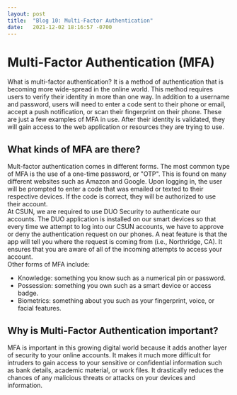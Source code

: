 ```yaml
---
layout: post
title:  "Blog 10: Multi-Factor Authentication"
date:   2021-12-02 18:16:57 -0700
---
```

# Multi-Factor Authentication (MFA)
What is multi-factor authentication? It is a method of authentication that is becoming more wide-spread in the online world. This method requires users to verify their identity in more than one way. In addition to a username and password, users will need to enter a code sent to their phone or email, accept a push notification, or scan their fingerprint on their phone. These are just a few examples of MFA in use. After their identity is validated, they will gain access to the web application or resources they are trying to use. 

## What kinds of MFA are there?
Mult-factor authentication comes in different forms. The most common type of MFA is the use of a one-time password, or "OTP". This is found on many different websites such as Amazon and Google. Upon logging in, the user will be prompted to enter a code that was emailed or texted to their respective devices. If the code is correct, they will be authorized to use their account.  
At CSUN, we are required to use DUO Security to authenticate our accounts. The DUO application is installed on our smart devices so that every time we attempt to log into our CSUN accounts, we have to approve or deny the authentication request on our phones. A neat feature is that the app will tell you where the request is coming from (i.e., Northridge, CA). It ensures that you are aware of all of the incoming attempts to access your account.  
Other forms of MFA include: 
- Knowledge: something you know such as a numerical pin or password.
- Possession: something you own such as a smart device or access badge.
- Biometrics: something about you such as your fingerprint, voice, or facial features. 

## Why is Multi-Factor Authentication important?
MFA is important in this growing digital world because it adds another layer of security to your online accounts. It makes it much more difficult for intruders to gain access to your sensitive or confidential information such as bank details, academic material, or work files. It drastically reduces the chances of any malicious threats or attacks on your devices and information.  